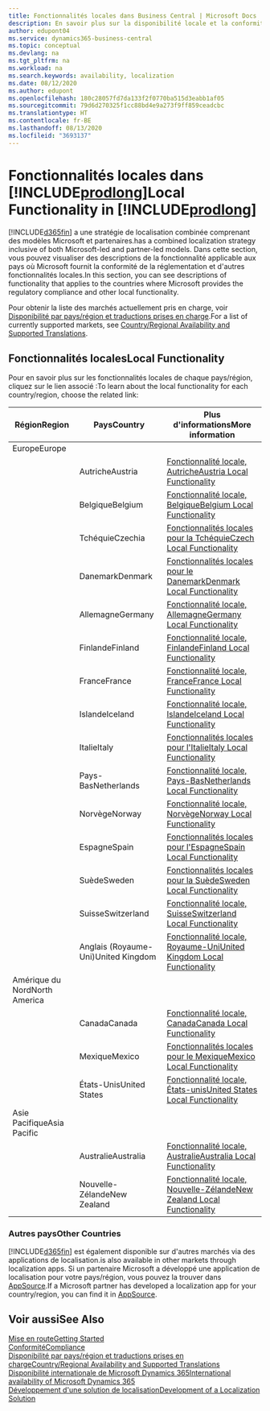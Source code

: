 ```yaml
---
title: Fonctionnalités locales dans Business Central | Microsoft Docs
description: En savoir plus sur la disponibilité locale et la conformité de la réglementation de Dynamics 365 Business Central.
author: edupont04
ms.service: dynamics365-business-central
ms.topic: conceptual
ms.devlang: na
ms.tgt_pltfrm: na
ms.workload: na
ms.search.keywords: availability, localization
ms.date: 08/12/2020
ms.author: edupont
ms.openlocfilehash: 180c28057fd7da133f2f0770ba515d3eabb1af05
ms.sourcegitcommit: 79d6d270325f1cc88bd4e9a273f9ff859ceadcbc
ms.translationtype: HT
ms.contentlocale: fr-BE
ms.lasthandoff: 08/13/2020
ms.locfileid: "3693137"
---
```

# <a name="local-functionality-in-prodlong"></a><span data-ttu-id="041c3-103">Fonctionnalités locales dans [!INCLUDE[prodlong](includes/prodlong.md)]</span><span class="sxs-lookup"><span data-stu-id="041c3-103">Local Functionality in [!INCLUDE[prodlong](includes/prodlong.md)]</span></span>

[!INCLUDE[d365fin](includes/d365fin_md.md)] <span data-ttu-id="041c3-104">a une stratégie de localisation combinée comprenant des modèles Microsoft et partenaires.</span><span class="sxs-lookup"><span data-stu-id="041c3-104">has a combined localization strategy inclusive of both Microsoft-led and partner-led models.</span></span> <span data-ttu-id="041c3-105">Dans cette section, vous pouvez visualiser des descriptions de la fonctionnalité applicable aux pays où Microsoft fournit la conformité de la réglementation et d'autres fonctionnalités locales.</span><span class="sxs-lookup"><span data-stu-id="041c3-105">In this section, you can see descriptions of functionality that applies to the countries where Microsoft provides the regulatory compliance and other local functionality.</span></span>  

<span data-ttu-id="041c3-106">Pour obtenir la liste des marchés actuellement pris en charge, voir [Disponibilité par pays/région et traductions prises en charge](/dynamics365/business-central/dev-itpro/compliance/apptest-countries-and-translations?toc=/dynamics365/business-central/toc.json).</span><span class="sxs-lookup"><span data-stu-id="041c3-106">For a list of currently supported markets, see [Country/Regional Availability and Supported Translations](/dynamics365/business-central/dev-itpro/compliance/apptest-countries-and-translations?toc=/dynamics365/business-central/toc.json).</span></span>  

## <a name="local-functionality"></a><span data-ttu-id="041c3-107">Fonctionnalités locales</span><span class="sxs-lookup"><span data-stu-id="041c3-107">Local Functionality</span></span>

<span data-ttu-id="041c3-108">Pour en savoir plus sur les fonctionnalités locales de chaque pays/région, cliquez sur le lien associé :</span><span class="sxs-lookup"><span data-stu-id="041c3-108">To learn about the local functionality for each country/region, choose the related link:</span></span>

| <span data-ttu-id="041c3-109">Région</span><span class="sxs-lookup"><span data-stu-id="041c3-109">Region</span></span> | <span data-ttu-id="041c3-110">Pays</span><span class="sxs-lookup"><span data-stu-id="041c3-110">Country</span></span> | <span data-ttu-id="041c3-111">Plus d'informations</span><span class="sxs-lookup"><span data-stu-id="041c3-111">More information</span></span> |
| --- | --- |--- |
| <span data-ttu-id="041c3-112">Europe</span><span class="sxs-lookup"><span data-stu-id="041c3-112">Europe</span></span> |  | |
|        | <span data-ttu-id="041c3-113">Autriche</span><span class="sxs-lookup"><span data-stu-id="041c3-113">Austria</span></span> | [<span data-ttu-id="041c3-114">Fonctionnalité locale, Autriche</span><span class="sxs-lookup"><span data-stu-id="041c3-114">Austria Local Functionality</span></span>](localfunctionality/austria/austria-local-functionality.md) |
|        | <span data-ttu-id="041c3-115">Belgique</span><span class="sxs-lookup"><span data-stu-id="041c3-115">Belgium</span></span> | [<span data-ttu-id="041c3-116">Fonctionnalité locale, Belgique</span><span class="sxs-lookup"><span data-stu-id="041c3-116">Belgium Local Functionality</span></span>](localfunctionality/belgium/belgium-local-functionality.md) |
|        | <span data-ttu-id="041c3-117">Tchéquie</span><span class="sxs-lookup"><span data-stu-id="041c3-117">Czechia</span></span> | [<span data-ttu-id="041c3-118">Fonctionnalités locales pour la Tchéquie</span><span class="sxs-lookup"><span data-stu-id="041c3-118">Czech Local Functionality</span></span>](localfunctionality/czech/czech-local-functionality.md) |
|        | <span data-ttu-id="041c3-119">Danemark</span><span class="sxs-lookup"><span data-stu-id="041c3-119">Denmark</span></span> | [<span data-ttu-id="041c3-120">Fonctionnalités locales pour le Danemark</span><span class="sxs-lookup"><span data-stu-id="041c3-120">Denmark Local Functionality</span></span>](localfunctionality/denmark/denmark-local-functionality.md) |
|        | <span data-ttu-id="041c3-121">Allemagne</span><span class="sxs-lookup"><span data-stu-id="041c3-121">Germany</span></span> | [<span data-ttu-id="041c3-122">Fonctionnalité locale, Allemagne</span><span class="sxs-lookup"><span data-stu-id="041c3-122">Germany Local Functionality</span></span>](localfunctionality/germany/germany-local-functionality.md) |
|        | <span data-ttu-id="041c3-123">Finlande</span><span class="sxs-lookup"><span data-stu-id="041c3-123">Finland</span></span> | [<span data-ttu-id="041c3-124">Fonctionnalité locale, Finlande</span><span class="sxs-lookup"><span data-stu-id="041c3-124">Finland Local Functionality</span></span>](localfunctionality/finland/finland-local-functionality.md) |
|        | <span data-ttu-id="041c3-125">France</span><span class="sxs-lookup"><span data-stu-id="041c3-125">France</span></span> | [<span data-ttu-id="041c3-126">Fonctionnalité locale, France</span><span class="sxs-lookup"><span data-stu-id="041c3-126">France Local Functionality</span></span>](localfunctionality/france/france-local-functionality.md) |
|        | <span data-ttu-id="041c3-127">Islande</span><span class="sxs-lookup"><span data-stu-id="041c3-127">Iceland</span></span> | [<span data-ttu-id="041c3-128">Fonctionnalité locale, Islande</span><span class="sxs-lookup"><span data-stu-id="041c3-128">Iceland Local Functionality</span></span>](localfunctionality/iceland/iceland-local-functionality.md) |
|        | <span data-ttu-id="041c3-129">Italie</span><span class="sxs-lookup"><span data-stu-id="041c3-129">Italy</span></span> | [<span data-ttu-id="041c3-130">Fonctionnalités locales pour l'Italie</span><span class="sxs-lookup"><span data-stu-id="041c3-130">Italy Local Functionality</span></span>](localfunctionality/italy/italy-local-functionality.md) |
|        | <span data-ttu-id="041c3-131">Pays-Bas</span><span class="sxs-lookup"><span data-stu-id="041c3-131">Netherlands</span></span> | [<span data-ttu-id="041c3-132">Fonctionnalité locale, Pays-Bas</span><span class="sxs-lookup"><span data-stu-id="041c3-132">Netherlands Local Functionality</span></span>](localfunctionality/netherlands/netherlands-local-functionality.md) |
|        | <span data-ttu-id="041c3-133">Norvège</span><span class="sxs-lookup"><span data-stu-id="041c3-133">Norway</span></span> | [<span data-ttu-id="041c3-134">Fonctionnalité locale, Norvège</span><span class="sxs-lookup"><span data-stu-id="041c3-134">Norway Local Functionality</span></span>](localfunctionality/norway/norway-local-functionality.md) |
|        | <span data-ttu-id="041c3-135">Espagne</span><span class="sxs-lookup"><span data-stu-id="041c3-135">Spain</span></span> | [<span data-ttu-id="041c3-136">Fonctionnalités locales pour l'Espagne</span><span class="sxs-lookup"><span data-stu-id="041c3-136">Spain Local Functionality</span></span>](localfunctionality/spain/spain-local-functionality.md) |
|        | <span data-ttu-id="041c3-137">Suède</span><span class="sxs-lookup"><span data-stu-id="041c3-137">Sweden</span></span> | [<span data-ttu-id="041c3-138">Fonctionnalités locales pour la Suède</span><span class="sxs-lookup"><span data-stu-id="041c3-138">Sweden Local Functionality</span></span>](localfunctionality/sweden/sweden-local-functionality.md) |
|        | <span data-ttu-id="041c3-139">Suisse</span><span class="sxs-lookup"><span data-stu-id="041c3-139">Switzerland</span></span> | [<span data-ttu-id="041c3-140">Fonctionnalité locale, Suisse</span><span class="sxs-lookup"><span data-stu-id="041c3-140">Switzerland Local Functionality</span></span>](localfunctionality/switzerland/switzerland-local-functionality.md) |
|        | <span data-ttu-id="041c3-141">Anglais (Royaume-Uni)</span><span class="sxs-lookup"><span data-stu-id="041c3-141">United Kingdom</span></span> | [<span data-ttu-id="041c3-142">Fonctionnalité locale, Royaume-Uni</span><span class="sxs-lookup"><span data-stu-id="041c3-142">United Kingdom Local Functionality</span></span>](localfunctionality/unitedkingdom/united-kingdom-local-functionality.md) |
| <span data-ttu-id="041c3-143">Amérique du Nord</span><span class="sxs-lookup"><span data-stu-id="041c3-143">North America</span></span> |       |  |
|        | <span data-ttu-id="041c3-144">Canada</span><span class="sxs-lookup"><span data-stu-id="041c3-144">Canada</span></span>|[<span data-ttu-id="041c3-145">Fonctionnalité locale, Canada</span><span class="sxs-lookup"><span data-stu-id="041c3-145">Canada Local Functionality</span></span>](localfunctionality/canada/canada-local-functionality.md) |
|        | <span data-ttu-id="041c3-146">Mexique</span><span class="sxs-lookup"><span data-stu-id="041c3-146">Mexico</span></span> | [<span data-ttu-id="041c3-147">Fonctionnalités locales pour le Mexique</span><span class="sxs-lookup"><span data-stu-id="041c3-147">Mexico Local Functionality</span></span>](localfunctionality/mexico/mexico-local-functionality.md) |
|        | <span data-ttu-id="041c3-148">États-Unis</span><span class="sxs-lookup"><span data-stu-id="041c3-148">United States</span></span>|[<span data-ttu-id="041c3-149">Fonctionnalité locale, États-unis</span><span class="sxs-lookup"><span data-stu-id="041c3-149">United States Local Functionality</span></span>](localfunctionality/unitedstates/united-states-local-functionality.md) |
| <span data-ttu-id="041c3-150">Asie Pacifique</span><span class="sxs-lookup"><span data-stu-id="041c3-150">Asia Pacific</span></span> |       |  |
|        | <span data-ttu-id="041c3-151">Australie</span><span class="sxs-lookup"><span data-stu-id="041c3-151">Australia</span></span> | [<span data-ttu-id="041c3-152">Fonctionnalité locale, Australie</span><span class="sxs-lookup"><span data-stu-id="041c3-152">Australia Local Functionality</span></span>](localfunctionality/australia/australia-local-functionality.md) |
|        | <span data-ttu-id="041c3-153">Nouvelle-Zélande</span><span class="sxs-lookup"><span data-stu-id="041c3-153">New Zealand</span></span> | [<span data-ttu-id="041c3-154">Fonctionnalité locale, Nouvelle-Zélande</span><span class="sxs-lookup"><span data-stu-id="041c3-154">New Zealand Local Functionality</span></span>](localfunctionality/newzealand/new-zealand-local-functionality.md) |

### <a name="other-countries"></a><span data-ttu-id="041c3-155">Autres pays</span><span class="sxs-lookup"><span data-stu-id="041c3-155">Other Countries</span></span>

[!INCLUDE[d365fin](includes/d365fin_md.md)] <span data-ttu-id="041c3-156">est également disponible sur d'autres marchés via des applications de localisation.</span><span class="sxs-lookup"><span data-stu-id="041c3-156">is also available in other markets through localization apps.</span></span> <span data-ttu-id="041c3-157">Si un partenaire Microsoft a développé une application de localisation pour votre pays/région, vous pouvez la trouver dans [AppSource](https://go.microsoft.com/fwlink/?linkid=2081646).</span><span class="sxs-lookup"><span data-stu-id="041c3-157">If a Microsoft partner has developed a localization app for your country/region, you can find it in [AppSource](https://go.microsoft.com/fwlink/?linkid=2081646).</span></span>

## <a name="see-also"></a><span data-ttu-id="041c3-158">Voir aussi</span><span class="sxs-lookup"><span data-stu-id="041c3-158">See Also</span></span>

[<span data-ttu-id="041c3-159">Mise en route</span><span class="sxs-lookup"><span data-stu-id="041c3-159">Getting Started</span></span>](product-get-started.md)  
[<span data-ttu-id="041c3-160">Conformité</span><span class="sxs-lookup"><span data-stu-id="041c3-160">Compliance</span></span>](compliance/compliance-overview.md)  
[<span data-ttu-id="041c3-161">Disponibilité par pays/région et traductions prises en charge</span><span class="sxs-lookup"><span data-stu-id="041c3-161">Country/Regional Availability and Supported Translations</span></span>](/dynamics365/business-central/dev-itpro/compliance/apptest-countries-and-translations?toc=/dynamics365/business-central/toc.json)  
[<span data-ttu-id="041c3-162">Disponibilité internationale de Microsoft Dynamics 365</span><span class="sxs-lookup"><span data-stu-id="041c3-162">International availability of Microsoft Dynamics 365</span></span>](/dynamics365/get-started/availability)  
[<span data-ttu-id="041c3-163">Développement d'une solution de localisation</span><span class="sxs-lookup"><span data-stu-id="041c3-163">Development of a Localization Solution</span></span>](/dynamics365/business-central/dev-itpro/developer/readiness/readiness-develop-localization)  

